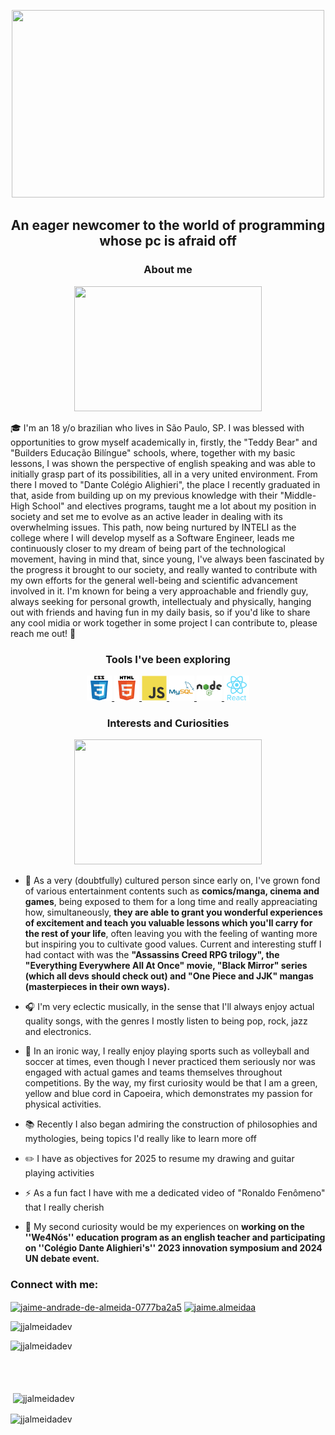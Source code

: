 <p align="center">
  <img width="500" height="300" src="https://github.com/user-attachments/assets/b1611930-7e28-4f85-926b-041a96b5b9fc">
</p>



<h2 align="center">An eager newcomer to the world of programming whose pc is afraid off</h2>


<h3 align="center">About me</h3>

<p align="center">
  <img width="300" height="200" src="https://github.com/user-attachments/assets/75ecb318-c8d5-4dfb-a645-c203fb754dce">
</p>

🎓 I'm an 18 y/o brazilian who lives in São Paulo, SP. I was blessed with opportunities to grow myself academically in, firstly, the "Teddy Bear" and "Builders Educação Bilíngue" schools, where, together with my basic lessons, I was shown the perspective of english speaking and was able to initially grasp part of its possibilities, all in a very united environment. From there I moved to "Dante Colégio Alighieri", the place I recently graduated in that, aside from building up on my previous knowledge with their "Middle-High School" and electives programs, taught me a lot about my position in society and set me to evolve as an active leader in dealing with its overwhelming issues. This path, now being nurtured by INTELI as the college where I will develop myself as a Software Engineer, leads me continuously closer to my dream of being part of the technological movement, having in mind that, since young, I've always been fascinated by the progress it brought to our society, and really wanted to contribute with my own efforts for the general well-being and scientific advancement involved in it. I'm known for being a very approachable and friendly guy, always seeking for personal growth, intellectualy and physically, hanging out with friends and having fun in my daily basis, so if you'd like to share any cool midia or work together in some project I can contribute to, please reach me out! 💪

<h3 align="center">Tools I've been exploring</h3>
<p align="center"> <a href="https://www.w3schools.com/css/" target="_blank" rel="noreferrer"> <img src="https://raw.githubusercontent.com/devicons/devicon/master/icons/css3/css3-original-wordmark.svg" alt="css3" width="40" height="40"/> </a> <a href="https://www.w3.org/html/" target="_blank" rel="noreferrer"> <img src="https://raw.githubusercontent.com/devicons/devicon/master/icons/html5/html5-original-wordmark.svg" alt="html5" width="40" height="40"/> </a> <a href="https://developer.mozilla.org/en-US/docs/Web/JavaScript" target="_blank" rel="noreferrer"> <img src="https://raw.githubusercontent.com/devicons/devicon/master/icons/javascript/javascript-original.svg" alt="javascript" width="40" height="40"/> </a> <a href="https://www.mysql.com/" target="_blank" rel="noreferrer"> <img src="https://raw.githubusercontent.com/devicons/devicon/master/icons/mysql/mysql-original-wordmark.svg" alt="mysql" width="40" height="40"/> </a> <a href="https://nodejs.org" target="_blank" rel="noreferrer"> <img src="https://raw.githubusercontent.com/devicons/devicon/master/icons/nodejs/nodejs-original-wordmark.svg" alt="nodejs" width="40" height="40"/> </a> <a href="https://reactjs.org/" target="_blank" rel="noreferrer"> <img src="https://raw.githubusercontent.com/devicons/devicon/master/icons/react/react-original-wordmark.svg" alt="react" width="40" height="40"/> </a> </p>

<h3 align="center">Interests and Curiosities</h3>

<p align="center">
  <img width="300" height="200" src="https://github.com/user-attachments/assets/1b622669-6b42-46a2-88b3-b61923ad0165">
</p>

- 👾 As a very (doubtfully) cultured person since early on, I've grown fond of various entertainment contents such as **comics/manga, cinema and games**, being exposed to them for a long time and really appreaciating how, simultaneously, **they are able to grant you wonderful experiences of excitement and teach you valuable lessons which you'll carry for the rest of your life**, often leaving you with the feeling of wanting more but inspiring you to cultivate good values. Current and interesting stuff I had contact with was the **"Assassins Creed RPG trilogy", the "Everything Everywhere All At Once" movie, "Black Mirror" series (which all devs should check out) and "One Piece and JJK" mangas (masterpieces in their own ways).**

- 🎧 I'm very eclectic musically, in the sense that I'll always enjoy actual quality songs, with the genres I mostly listen to being pop, rock, jazz and electronics.
  
- 🏐 In an ironic way, I really enjoy playing sports such as volleyball and soccer at times, even though I never practiced them seriously nor was engaged with actual games and teams themselves throughout competitions. By the way, my first curiosity would be that I am a green, yellow and blue cord in Capoeira, which demonstrates my passion for physical activities.

- 📚 Recently I also began admiring the construction of philosophies and mythologies, being topics I'd really like to learn more off

- ✏️ I have as objectives for 2025 to resume my drawing and guitar playing activities

- ⚡ As a fun fact I have with me a dedicated video of "Ronaldo Fenômeno" that I really cherish


- 📄 My second curiosity would be my experiences on **working on the ''We4Nós'' education program as an english teacher and participating on ''Colégio Dante Alighieri's'' 2023 innovation symposium and 2024 UN debate event.**


  
<h3 align="left">Connect with me:</h3>
<p align="left">
<a href="https://linkedin.com/in/jaime-andrade-de-almeida-0777ba2a5" target="blank"><img align="center" src="https://raw.githubusercontent.com/rahuldkjain/github-profile-readme-generator/master/src/images/icons/Social/linked-in-alt.sv![IMG_3048](https://github.com/user-attachments/assets/739ffdeb-8377-46b3-9d46-885d2e141b30)
g" alt="jaime-andrade-de-almeida-0777ba2a5" height="30" width="40" /></a>
<a href="https://instagram.com/jaime.almeidaa" target="blank"><img align="center" src="https://raw.githubusercontent.com/rahuldkjain/github-profile-readme-generator/master/src/images/icons/Social/instagram.svg" alt="jaime.almeidaa" height="30" width="40" /></a>
</p>





<p align="left"> <img src="https://komarev.com/ghpvc/?username=jjalmeidadev&label=Profile%20views&color=0e75b6&style=flat" alt="jjalmeidadev" /> </p>

<p><img align="left" src="https://github-readme-stats.vercel.app/api/top-langs?username=jjalmeidadev&show_icons=true&locale=en&layout=compact" alt="jjalmeidadev" /></p>

<br /> <br /> <br /> <br />  <p>&nbsp;<img align="center" src="https://github-readme-stats.vercel.app/api?username=jjalmeidadev&show_icons=true&locale=en" alt="jjalmeidadev" /></p>

<p><img align="center" src="https://github-readme-streak-stats.herokuapp.com/?user=jjalmeidadev&" alt="jjalmeidadev" /></p>

<!--
**jjalmeidadev/jjalmeidadev** is a ✨ _special_ ✨ repository because its `README.md` (this file) appears on your GitHub profile.

Here are some ideas to get you started:

- 🔭 I’m currently working on ...
- 🌱 I’m currently learning ...
- 👯 I’m looking to collaborate on ...
- 🤔 I’m looking for help with ...
- 💬 Ask me about ...
- 📫 How to reach me: ...
- 😄 Pronouns: ...
- ⚡ Fun fact: ...
-->
